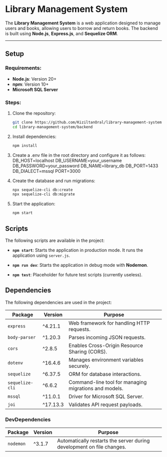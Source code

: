 # Library Management System

The **Library Management System** is a web application designed to manage users and books, allowing users to borrow and return books. The backend is built using **Node.js**, **Express.js**, and **Sequelize ORM**.

---

## **Setup**

### Requirements:
- **Node.js**: Version 20+
- **npm**: Version 10+
- **Microsoft SQL Server**

### Steps:
1. Clone the repository:
   ```bash
   git clone https://github.com/KiziltanOral/library-management-system.git
   cd library-management-system/backend

2. Install dependencies:
    ```bash
    npm install

3. Create a .env file in the root directory and configure it as follows:
    DB_HOST=localhost
    DB_USERNAME=your_username
    DB_PASSWORD=your_password
    DB_NAME=library_db
    DB_PORT=1433
    DB_DIALECT=mssql
    PORT=3000

4. Create the database and run migrations:
    ```bash
    npx sequelize-cli db:create
    npx sequelize-cli db:migrate

5. Start the application:
    ```bash
    npm start

## **Scripts**

The following scripts are available in the project:

- **`npm start`**: Starts the application in production mode. It runs the application using `server.js`.
  
- **`npm run dev`**: Starts the application in debug mode with **Nodemon**.
  
- **`npm test`**: Placeholder for future test scripts (currently useless).


## **Dependencies**

The following dependencies are used in the project:

| Package          | Version   | Purpose                                                                 |
|-------------------|-----------|-------------------------------------------------------------------------|
| `express`         | ^4.21.1   | Web framework for handling HTTP requests.                              |
| `body-parser`     | ^1.20.3   | Parses incoming JSON requests.                                         |
| `cors`            | ^2.8.5    | Enables Cross-Origin Resource Sharing (CORS).                         |
| `dotenv`          | ^16.4.6   | Manages environment variables securely.                                |
| `sequelize`       | ^6.37.5   | ORM for database interactions.                                         |
| `sequelize-cli`   | ^6.6.2    | Command-line tool for managing migrations and models.                 |
| `mssql`           | ^11.0.1   | Driver for Microsoft SQL Server.                                       |
| `joi`             | ^17.13.3  | Validates API request payloads.                                        |

### **DevDependencies**

| Package          | Version   | Purpose                                                                 |
|-------------------|-----------|-------------------------------------------------------------------------|
| `nodemon`         | ^3.1.7    | Automatically restarts the server during development on file changes.  |